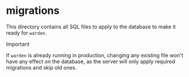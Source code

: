 # migrations
This directory contains all SQL files to apply to the database to make it ready for `warden`.  

> [!IMPORTANT]  
> If `warden` is already running in production, changing any existing file won't have any effect
> on the database, as the server will only apply required migrations and skip old ones.

